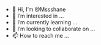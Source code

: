 - 👋 Hi, I’m @Mssshane
- 👀 I’m interested in ...
- 🌱 I’m currently learning ...
- 💞️ I’m looking to collaborate on ...
- 📫 How to reach me ...

<!---
Mssshane/Mssshane is a ✨ special ✨ repository because its `README.md` (this file) appears on your GitHub profile.
You can click the Preview link to take a look at your changes.
--->
